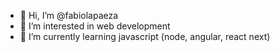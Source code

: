- 👋 Hi, I’m @fabiolapaeza
- 👀 I’m interested in web development 
- 🌱 I’m currently learning javascript (node, angular, react next)


<!---
fabiolapaeza/fabiolapaeza is a ✨ special ✨ repository because its `README.md` (this file) appears on your GitHub profile.
You can click the Preview link to take a look at your changes.
--->
